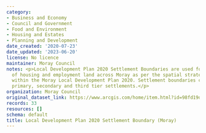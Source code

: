 ```yaml
---
category:
- Business and Economy
- Council and Government
- Food and Environment
- Housing and Estates
- Planning and Development
date_created: '2020-07-23'
date_updated: '2023-06-20'
license: No licence
maintainer: Moray Council
notes: <p>Local Development Plan 2020 Settlement Boundaries are used for the distribution
  of housing and employment land across Moray as per the spatial strategy set out
  within the Moray Local Development Plan 2020. Settlement boundaries contain the
  primary, secondary and third tier settlements.</p>
organization: Moray Council
original_dataset_link: https://www.arcgis.com/home/item.html?id=98fd19de341d4263a367236b19c06032
records: 33
resources: []
schema: default
title: Local Development Plan 2020 Settlement Boundary (Moray)
---
```

